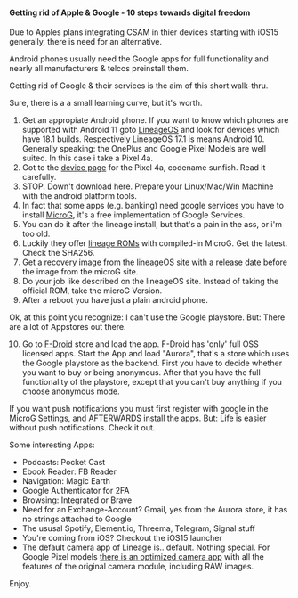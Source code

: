 #### Getting rid of Apple & Google - 10 steps towards digital freedom

Due to Apples plans integrating CSAM in thier devices starting with iOS15 generally, there is need for an alternative.

Android phones usually need the Google apps for full functionality and nearly all manufacturers & telcos preinstall them.

Getting rid of Google & their services is the aim of this short walk-thru.

Sure, there is a  a small learning curve, but it's worth.

1. Get an appropiate Android phone. If you want to know which phones are supported with Android 11 goto [LineageOS](https://wiki.lineageos.org/devices/) and look for devices which have 18.1 builds. Respectively LineageOS 17.1 is means Android 10. Generally speaking: the OnePlus and Google Pixel Models are well suited. In this case i take a Pixel 4a.
2. Got to the [device page](https://wiki.lineageos.org/devices/sunfish) for the Pixel 4a, codename sunfish. Read it carefully.
3. STOP. Down't download here. Prepare your Linux/Mac/Win Machine with the android platform tools.
4. In fact that some apps (e.g. banking) need google services you have to install [MicroG](https://microg.org), it's a free implementation of Google Services. 
5. You can do it after the lineage install, but that's a pain in the ass, or i'm too old.
6. Luckily they offer [lineage ROMs](https://lineage.microg.org/) with compiled-in MicroG. Get the latest. Check the SHA256.
7. Get a recovery image from the lineageOS site with a release date before the image from the microG site.
8. Do your job like described on the lineageOS site. Instead of taking the official ROM, take the microG Version.
9. After a reboot you have just a plain android phone.
 
Ok, at this point you recognize: I can't use the Google playstore. But: There are a lot of Appstores out there.

10. Go to [F-Droid](https://f-droid.org) store and load the app. F-Droid has 'only' full OSS licensed apps. Start the App and load "Aurora", that's a store which uses the Google playstore as the backend. First you have to decide whether you want to buy or being anonymous. After that you have the full functionality of the playstore, except that you can't buy anything if you choose anonymous mode.

If you want push notifications you must first register with google in the MicroG Settings, and AFTERWARDS install the apps.
But: Life is easier without push notifications. Check it out.

Some interesting Apps:

* Podcasts: Pocket Cast
* Ebook Reader: FB Reader
* Navigation: Magic Earth
* Google Authenticator for 2FA
* Browsing: Integrated or Brave
* Need for an Exchange-Account? Gmail, yes from the Aurora store, it has no strings attached to Google
* The ususal Spotify, Element.io, Threema, Telegram, Signal stuff
* You're coming from iOS? Checkout the iOS15 launcher
* The default camera app of Lineage is.. default. Nothing special. For Google Pixel models [there is an optimized camera app](https://www.celsoazevedo.com/files/android/google-camera/f/changelog1330/) with all the features of the original camera module, including RAW images.

Enjoy.


<!--
**fckapl/fckapl** is a ✨ _special_ ✨ repository because its `README.md` (this file) appears on your GitHub profile.

Here are some ideas to get you started:

- 🔭 I’m currently working on ...
- 🌱 I’m currently learning ...
- 👯 I’m looking to collaborate on ...
- 🤔 I’m looking for help with ...
- 💬 Ask me about ...
- 📫 How to reach me: ...
- 😄 Pronouns: ...
- ⚡ Fun fact: ...
-->
